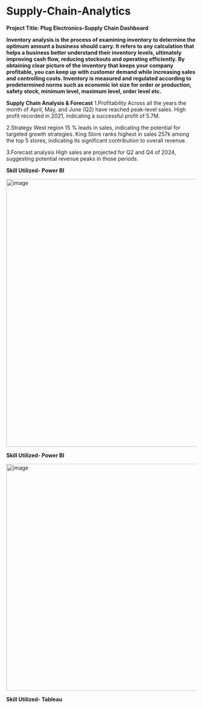 # Supply-Chain-Analytics
**Project Title: Plug Electronics-Supply Chain Dashboard**

**Inventory analysis is the process of examining inventory to determine the optimum amount a business should carry. It refers to any calculation that helps a business better understand their inventory levels, ultimately improving cash flow, reducing stockouts and operating efficiently.
By obtaining clear picture of the inventory that keeps your company profitable, you can keep up with customer demand while increasing sales and controlling costs.
Inventory is measured and regulated according to predetermined norms such as economic lot size for order or production, safety stock, minimum level, maximum level, order level etc.**


**Supply Chain Analysis & Forecast**
1.Profitability
Across all the years the month of April, May, and June (Q2) have reached peak-level sales.
High profit recorded in 2021, indicating a successful profit of 5.7M.

2.Strategy 
West region 15 % leads in sales, indicating the potential for targeted growth strategies.
King Store ranks highest in sales 257k among the top 5 stores, indicating its significant contribution to overall revenue.

3.Forecast analysis
High sales are projected for Q2 and Q4 of 2024, suggesting potential revenue peaks in those periods.


**Skill Utilized- Power BI**

<img width="707" alt="image" src="https://github.com/Akanksha10599/Supply-Chain-Analytics/assets/169041591/e7f14922-70f8-478f-bf58-a238a514b6c9">


**Skill Utilized- Power BI**




<img width="599" alt="image" src="https://github.com/Akanksha10599/Supply-Chain-Analytics/assets/169041591/ce16b8e8-86ad-4afb-a6e6-04d155cf866f">

**Skill Utilized- Tableau**



